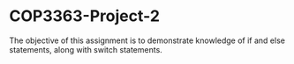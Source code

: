 # COP3363-Project-2
The objective of this assignment is to demonstrate knowledge of if and else statements, along with switch statements.
